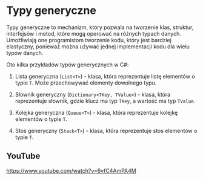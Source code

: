 # Typy generyczne

Typy generyczne to mechanizm, który pozwala na tworzenie klas, struktur, interfejsów i metod, które mogą operować na różnych typach danych. Umożliwiają one programistom tworzenie kodu, który jest bardziej elastyczny, ponieważ można używać jednej implementacji kodu dla wielu typów danych.

Oto kilka przykładów typów generycznych w C#:

1. Lista generyczna (`List<T>`) - klasa, która reprezentuje listę elementów o typie `T`. Może przechowywać elementy dowolnego typu.

2. Słownik generyczny (`Dictionary<TKey, TValue>`) - klasa, która reprezentuje słownik, gdzie klucz ma typ `TKey`, a wartość ma typ `TValue`.

3. Kolejka generyczna (`Queue<T>`) - klasa, która reprezentuje kolejkę elementów o typie `T`.

4. Stos generyczny (`Stack<T>`) - klasa, która reprezentuje stos elementów o typie `T`.

## YouTube
https://www.youtube.com/watch?v=6vfC4AmPA4M